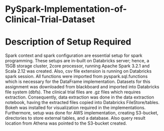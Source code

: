 # PySpark-Implementation-of-Clinical-Trial-Dataset
# Description of Setup Required
Spark context and spark configuration are essential setup for spark programming. These setups are in-built on Databricks server; hence, a 15GB storage cluster, 2core processor, running Apache Spark 3.2.1 and Scala 2.12 was created. Also, csv file extension is running on Databricks spark session. All functions were imported from pyspark.sql.functions which is necessary for the DataFrame implementation. Datasets for this assignment was downloaded from blackboard and imported into Databricks file system (dbfs). The clinical trial files are .gz files which requires extraction. Consequently, data extraction was done in the data extraction notebook, having the extracted files copied into Databricks FileStore/tables. Bokeh was installed for visualization required in the implementations. Furthermore, setup was done for AWS implementation, creating S3-bucket, directories to store external tables, and a database. Also query result location from Athena was pointed to the S3-bucket created.
